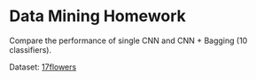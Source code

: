 # Data Mining Homework
Compare the performance of single CNN and CNN + Bagging (10 classifiers).

Dataset: [17flowers](http://www.robots.ox.ac.uk/~vgg/data/flowers/17/)